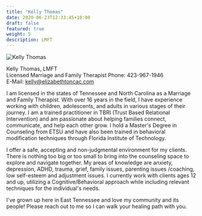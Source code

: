 ```yaml
---
title: "Kelly Thomas"
date: 2020-06-23T12:33:45+10:00
draft: false
featured: true
weight: 5
description: LMFT
---
```


![Kelly Thomas](/img/bio/IMG_1253.jpeg)

Kelly Thomas, LMFT  
Licensed Marriage and Family Therapist 
Phone: 423-967-1946  
E-Mail: [kelly@elizabethtoncac.com](kelly@elizabethtoncac.com)  

I am licensed in the states of Tennessee and North Carolina as a Marriage and Family Therapist. With over 16 years in the field, I have experience working with children, adolescents, and adults in various stages of their journey. I am a trained practitioner in TBRI (Trust Based Relational Intervention) and am passionate about helping families connect, communicate, and help each other grow. I hold a Master's Degree in Counseling from ETSU and have also been trained in behavioral modification techniques through Florida Institute of Technology.

I offer a safe, accepting and non-judgmental environment for my clients. There is nothing too big or too small to bring into the counseling space to explore and navigate together. My areas of knowledge are anxiety, depression, ADHD, trauma, grief, family issues, parenting issues /coaching, low self-esteem and adjustment issues. I currently work with clients ages 12 and up, utilizing a Cognitive/Behavioral approach while including relevant techniques for the individual's needs.

I've grown up here in East Tennessee and love my community and its people! Please reach out to me so I can walk your healing path with you. 
